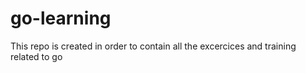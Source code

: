 # go-learning
This repo is created in order to contain all the excercices and training related to go

